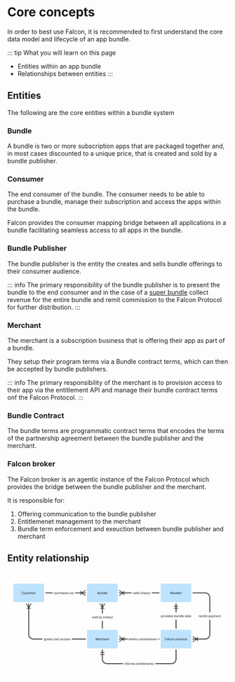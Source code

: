 # Core concepts

In order to best use Falcon, it is recommended to first understand the core data model and lifecycle of an app bundle. 

::: tip What you will learn on this page
- Entities within an app bundle
- Relationships between entities
:::

## Entities
The following are the core entities within a bundle system

### Bundle
A bundle is two or more subscription apps that are packaged together and, in
most cases discounted to a unique price, that is created and sold by a bundle publisher.

### Consumer
The end consumer of the bundle. The consumer needs to be able to purchase a
bundle, manage their subscription and access the apps within the bundle. 

Falcon provides the consumer mapping bridge between all applications in a bundle
facilitating seamless access to all apps in the bundle. 

### Bundle Publisher
The bundle publisher is the entity the creates and sells bundle offerings to their consumer audience.

::: info 
The primary responsibility of the bundle publisher is to present the bundle to the end
consumer and in the case of a [super bundle](/bundle-modes) collect revenue for
the entire bundle and remit commission to the Falcon Protocol for further
distribution.
:::
### Merchant
The merchant is a subscription business that is offering their app as part of a
bundle. 

They setup their program terms via a Bundle contract terms, which can then be
accepted by bundle publishers.

::: info 
The primary responsibility of the merchant is to provision access to their app
via the entitlement API and manage their bundle contract terms onf the Falcon Protocol.
:::

### Bundle Contract
The bundle terms are programmatic contract terms that encodes the terms of the
partnership agreement between the bundle publisher and the merchant.

### Falcon broker
The Falcon broker is an agentic instance of the Falcon Protocol which provides
the bridge between the bundle publisher and the merchant.

It is responsible for:
1. Offering communication to the bundle publisher 
2. Entitlemenet management to the merchant
3. Bundle term enforcement and exeuction between bundle publisher and merchant

## Entity relationship
![Image](../images/entity-diagram.jpg)

